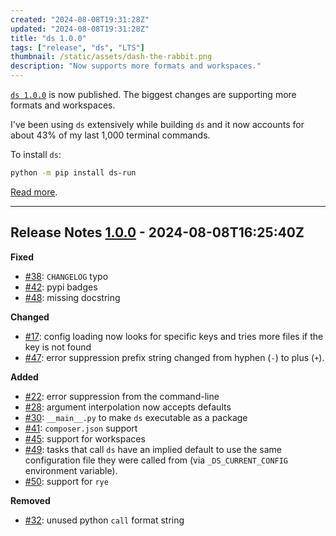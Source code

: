 ```yaml
---
created: "2024-08-08T19:31:28Z"
updated: "2024-08-08T19:31:28Z"
title: "ds 1.0.0"
tags: ["release", "ds", "LTS"]
thumbnail: /static/assets/dash-the-rabbit.png
description: "Now supports more formats and workspaces."
---
```


[`ds 1.0.0`][release] is now published. The biggest changes are supporting more formats and workspaces.

I've been using `ds` extensively while building `ds` and it now accounts for about 43% of my last 1,000 terminal commands.

To install `ds`:

```bash
python -m pip install ds-run
```

[Read more](https://github.com/metaist/ds).

[release]: https://github.com/metaist/ds/releases/tag/1.0.0

---

[#17]: https://github.com/metaist/ds/issues/17
[#22]: https://github.com/metaist/ds/issues/22
[#28]: https://github.com/metaist/ds/issues/28
[#30]: https://github.com/metaist/ds/issues/30
[#32]: https://github.com/metaist/ds/issues/32
[#38]: https://github.com/metaist/ds/issues/38
[#41]: https://github.com/metaist/ds/issues/41
[#41]: https://github.com/metaist/ds/issues/41
[#42]: https://github.com/metaist/ds/issues/42
[#45]: https://github.com/metaist/ds/issues/45
[#47]: https://github.com/metaist/ds/issues/47
[#48]: https://github.com/metaist/ds/issues/48
[#49]: https://github.com/metaist/ds/issues/49
[#50]: https://github.com/metaist/ds/issues/50
[1.0.0]: https://github.com/metaist/ds/compare/0.1.3...1.0.0

## Release Notes [1.0.0] - 2024-08-08T16:25:40Z

**Fixed**

- [#38]: `CHANGELOG` typo
- [#42]: pypi badges
- [#48]: missing docstring

**Changed**

- [#17]: config loading now looks for specific keys and tries more files if the key is not found
- [#47]: error suppression prefix string changed from hyphen (`-`) to plus (`+`).

**Added**

- [#22]: error suppression from the command-line
- [#28]: argument interpolation now accepts defaults
- [#30]: `__main__.py` to make `ds` executable as a package
- [#41]: `composer.json` support
- [#45]: support for workspaces
- [#49]: tasks that call `ds` have an implied default to use the same configuration file they were called from (via `_DS_CURRENT_CONFIG` environment variable).
- [#50]: support for `rye`

**Removed**

- [#32]: unused python `call` format string
